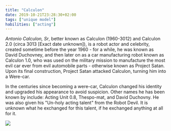 ```yaml
---
title: "Calculon"
date: 2019-10-21T23:28:30+02:00
tags: ["unique model"]
habilities: ["acting"]
---
```


_Antonio Calculon, Sr_, better known as Calculon (1960-3012) and Calculon 2.0 (circa 3013 [Exact date unknown]), is a robot actor and celebrity, created sometime before the year 1960 - for a while, he was known as David Duchovney, and then later on as a car manufacturing robot known as Calculon 1.0, who was used on the military mission to manufacture the most evil car ever from evil automobile parts - otherwise known as Project Satan. Upon its final construction, Project Satan attacked Calculon, turning him into a Were-car.

In the centuries since becoming a were-car, Calculon changed his identity and upgraded his appearance to avoid suspicion. Other names he has been known by include: Acting Unit 0.8, Thespo-mat, and David Duchovny. He was also given his "Un-holy acting talent" from the Robot Devil. It is unknown what he exchanged for this talent, if he exchanged anything at all for it.

![](/images/calculon.jpg)